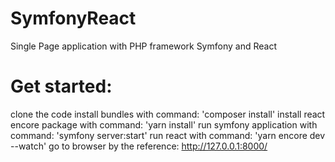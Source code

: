 # SymfonyReact
Single Page application with PHP framework Symfony and React

# Get started:
clone the code
install bundles with command: 'composer install'
install react encore package with command: 'yarn install'
run symfony application with command: 'symfony server:start'
run react with command: 'yarn encore dev --watch'
go to browser by the reference: http://127.0.0.1:8000/
